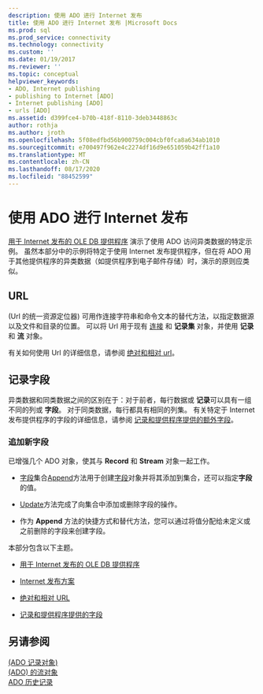 ```yaml
---
description: 使用 ADO 进行 Internet 发布
title: 使用 ADO 进行 Internet 发布 |Microsoft Docs
ms.prod: sql
ms.prod_service: connectivity
ms.technology: connectivity
ms.custom: ''
ms.date: 01/19/2017
ms.reviewer: ''
ms.topic: conceptual
helpviewer_keywords:
- ADO, Internet publishing
- publishing to Internet [ADO]
- Internet publishing [ADO]
- urls [ADO]
ms.assetid: d399fce4-b70b-418f-8110-3deb3448863c
author: rothja
ms.author: jroth
ms.openlocfilehash: 5f08edfbd56b900759c004cbf0fca8a634ab1010
ms.sourcegitcommit: e700497f962e4c2274df16d9e651059b42ff1a10
ms.translationtype: MT
ms.contentlocale: zh-CN
ms.lasthandoff: 08/17/2020
ms.locfileid: "88452599"
---
```

# <a name="using-ado-for-internet-publishing"></a>使用 ADO 进行 Internet 发布
[用于 Internet 发布的 OLE DB 提供程序](../../../ado/guide/data/the-ole-db-provider-for-internet-publishing.md) 演示了使用 ADO 访问异类数据的特定示例。 虽然本部分中的示例将特定于使用 Internet 发布提供程序，但在将 ADO 用于其他提供程序的异类数据（如提供程序到电子邮件存储）时，演示的原则应类似。  
  
## <a name="urls"></a>URL  
  (Url 的统一资源定位器) 可用作连接字符串和命令文本的替代方法，以指定数据源以及文件和目录的位置。 可以将 Url 用于现有 [连接](../../../ado/reference/ado-api/connection-object-ado.md) 和 **记录集** 对象，并使用 **记录** 和 **流** 对象。  
  
 有关如何使用 Url 的详细信息，请参阅 [绝对和相对 url](../../../ado/guide/data/absolute-and-relative-urls.md)。  
  
## <a name="record-fields"></a>记录字段  
 异类数据和同类数据之间的区别在于：对于前者，每行数据或 **记录**可以具有一组不同的列或 **字段**。 对于同类数据，每行都具有相同的列集。 有关特定于 Internet 发布提供程序的字段的详细信息，请参阅 [记录和提供程序提供的额外字段](../../../ado/guide/data/records-and-provider-supplied-fields.md)。  
  
### <a name="appending-new-fields"></a>追加新字段  
 已增强几个 ADO 对象，使其与 **Record** 和 **Stream** 对象一起工作。  
  
-   [字段](../../../ado/reference/ado-api/fields-collection-ado.md)集合[Append](../../../ado/reference/ado-api/append-method-ado.md)方法用于创建[字段](../../../ado/reference/ado-api/field-object.md)对象并将其添加到集合，还可以指定**字段**的值。  
  
-   [Update](../../../ado/reference/ado-api/update-method.md)方法完成了向集合中添加或删除字段的操作。  
  
-   作为 **Append** 方法的快捷方式和替代方法，您可以通过将值分配给未定义或之前删除的字段来创建字段。  
  
 本部分包含以下主题。  
  
-   [用于 Internet 发布的 OLE DB 提供程序](../../../ado/guide/data/the-ole-db-provider-for-internet-publishing.md)  
  
-   [Internet 发布方案](../../../ado/guide/data/internet-publishing-scenario.md)  
  
-   [绝对和相对 URL](../../../ado/guide/data/absolute-and-relative-urls.md)  
  
-   [记录和提供程序提供的字段](../../../ado/guide/data/records-and-provider-supplied-fields.md)  
  
## <a name="see-also"></a>另请参阅  
 [ (ADO 记录对象) ](../../../ado/reference/ado-api/record-object-ado.md)   
 [ (ADO) 的流对象 ](../../../ado/reference/ado-api/stream-object-ado.md)   
 [ADO 历史记录](../../../ado/guide/ado-history.md)
